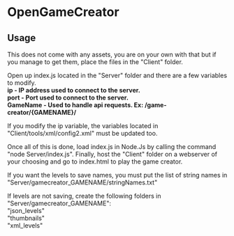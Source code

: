 # OpenGameCreator

## Usage

This does not come with any assets, you are on your own with that but if you manage to get them, place the files in the "Client" folder.

Open up index.js located in the "Server" folder and there are a few variables to modify.<br />
**ip - IP address used to connect to the server.**<br />
**port - Port used to connect to the server.**<br />
**GameName - Used to handle api requests. Ex: /game-creator/{GAMENAME}/**

If you modify the ip variable, the variables located in "Client/tools/xml/config2.xml" must be updated too.

Once all of this is done, load index.js in Node.Js by calling the command "node Server/index.js".
Finally, host the "Client" folder on a webserver of your choosing and go to index.html to play the game creator.

If you want the levels to save names, you must put the list of string names in "Server/gamecreator_GAMENAME/stringNames.txt"

If levels are not saving, create the following folders in "Server/gamecreator_GAMENAME":<br />
"json_levels"<br />
"thumbnails"<br />
"xml_levels"<br />
